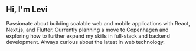 ## Hi, I'm Levi

Passionate about building scalable web and mobile applications with React, Next.js, and Flutter. Currently planning a move to Copenhagen and exploring how to further expand my skills in full-stack and backend development. Always curious about the latest in web technology.
